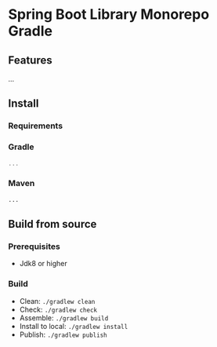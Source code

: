 # Spring Boot Library Monorepo Gradle

## Features

...

## Install

### Requirements

### Gradle

```groovy
...
```

### Maven

```xml
...
```

## Build from source

### Prerequisites

- Jdk8 or higher

### Build

- Clean: `./gradlew clean`
- Check: `./gradlew check`
- Assemble: `./gradlew build`
- Install to local: `./gradlew install`
- Publish: `./gradlew publish`
